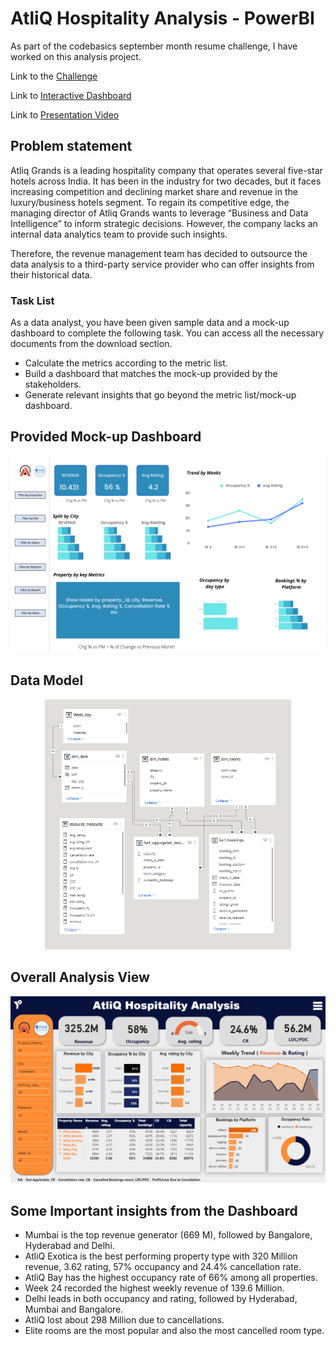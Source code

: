 # AtliQ Hospitality Analysis - PowerBI

As part of the codebasics september month resume challenge, I have worked on this analysis project.

Link to the [Challenge](https://codebasics.io/event/codebasics-resume-project-challenge)

Link to [Interactive Dashboard](https://1drv.ms/p/s!AtEjudc6cIjagcAWVwM9iUPXBYu1Sw)

Link to [Presentation Video]()

## Problem statement

Atliq Grands is a leading hospitality company that operates several five-star hotels across India. It has been in the industry for two decades, but it faces increasing competition and declining market share and revenue in the luxury/business hotels segment. To regain its competitive edge, the managing director of Atliq Grands wants to leverage “Business and Data Intelligence” to inform strategic decisions. However, the company lacks an internal data analytics team to provide such insights.

Therefore, the revenue management team has decided to outsource the data analysis to a third-party service provider who can offer insights from their historical data.

### Task List

As a data analyst, you have been given sample data and a mock-up dashboard to complete the following task. You can access all the necessary documents from the download section.

- Calculate the metrics according to the metric list.
- Build a dashboard that matches the mock-up provided by the stakeholders.
- Generate relevant insights that go beyond the metric list/mock-up dashboard.

## Provided Mock-up Dashboard
<p align="center">
    <img src="https://github.com/Naveen-S6/AtliQ_Hospitality_Analysis_PowerBI/blob/main/Dataset/mock%20up%20dashboard_atliq%20grands.png" width="600">
</p>


## Data Model

<p align="center">
    <img src='https://github.com/Naveen-S6/AtliQ_Hospitality_Analysis_PowerBI/blob/main/resources/data_model.png' height="400">
</p>


## Overall Analysis View

<p align="center">
    <img src='https://github.com/Naveen-S6/AtliQ_Hospitality_Analysis_PowerBI/blob/main/resources/overall_view.png' width="600">
</p>


## Some Important insights from the Dashboard

- Mumbai is the top revenue generator (669 M), followed by Bangalore, Hyderabad and Delhi.
- AtliQ Exotica is the best performing property type with 320 Million revenue, 3.62 rating, 57% occupancy and 24.4% cancellation rate.
- AtliQ Bay has the highest occupancy rate of 66% among all properties.
- Week 24 recorded the highest weekly revenue of 139.6 Million.
- Delhi leads in both occupancy and rating, followed by Hyderabad, Mumbai and Bangalore.
- AtliQ lost about 298 Million due to cancellations.
- Elite rooms are the most popular and also the most cancelled room type.



